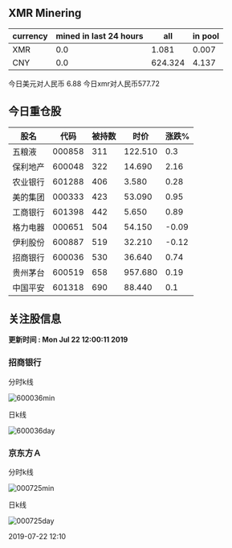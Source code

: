 ## XMR Minering

|currency|mined in last 24 hours|all|in pool|
|---|---|---|---|
|XMR|0.0|1.081|0.007|
|CNY|0.0|624.324|4.137|

今日美元对人民币 6.88	今日xmr对人民币577.72


## 今日重仓股 

|股名|代码|被持数|时价|涨跌%|
|---|---|---|---|---|
|五粮液|000858|311|122.510|0.3|
|保利地产|600048|322|14.690|2.16|
|农业银行|601288|406|3.580|0.28|
|美的集团|000333|423|53.090|0.95|
|工商银行|601398|442|5.650|0.89|
|格力电器|000651|504|54.150|-0.09|
|伊利股份|600887|519|32.210|-0.12|
|招商银行|600036|530|36.640|0.74|
|贵州茅台|600519|658|957.680|0.19|
|中国平安|601318|690|88.440|0.1|

## 关注股信息
**更新时间 : Mon Jul 22 12:00:11 2019**
### 招商银行 
分时k线

![600036min](http://image.sinajs.cn/newchart/min/n/sh600036.gif)

日k线

![600036day](http://image.sinajs.cn/newchart/daily/n/sh600036.gif)

### 京东方Ａ 
分时k线

![000725min](http://image.sinajs.cn/newchart/min/n/sz000725.gif)

日k线

![000725day](http://image.sinajs.cn/newchart/daily/n/sz000725.gif)

2019-07-22 12:10